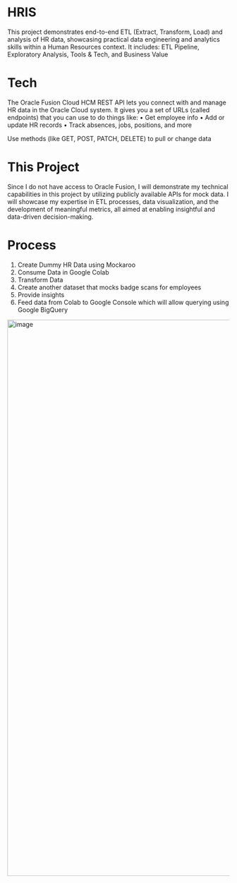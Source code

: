 # HRIS
This project demonstrates end-to-end ETL (Extract, Transform, Load) and analysis of HR data, showcasing practical data engineering and analytics skills within a Human Resources context. It includes: ETL Pipeline, Exploratory Analysis, Tools &amp; Tech, and Business Value

# Tech
The Oracle Fusion Cloud HCM REST API lets you connect with and manage HR data in the Oracle Cloud system. It gives you a set of URLs (called endpoints) that you can use to do things like:
	•	Get employee info
	•	Add or update HR records
	•	Track absences, jobs, positions, and more

Use methods (like GET, POST, PATCH, DELETE) to pull or change data

# This Project
Since I do not have access to Oracle Fusion, I will demonstrate my technical capabilities in this project by utilizing publicly available APIs for mock data. I will showcase my expertise in ETL processes, data visualization, and the development of meaningful metrics, all aimed at enabling insightful and data-driven decision-making.

# Process
1. Create Dummy HR Data using Mockaroo
2. Consume Data in Google Colab
3. Transform Data
4. Create another dataset that mocks badge scans for employees
5. Provide insights
6. Feed data from Colab to Google Console which will allow querying using Google BigQuery

<img width="1261" alt="image" src="https://github.com/user-attachments/assets/5ff0c508-bce6-4c55-9d59-81e8c99967f3" />



